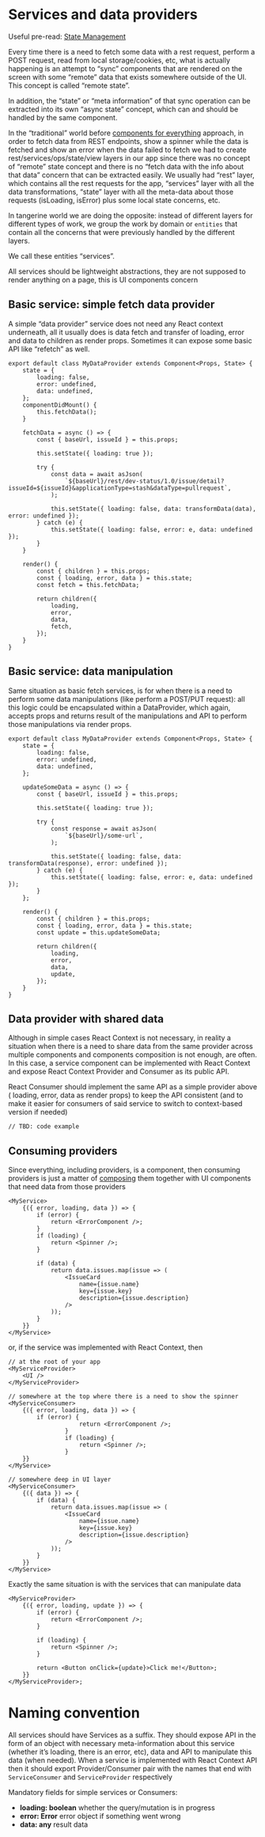 # Services and data providers

Useful pre-read: [State Management](../../state-management)

Every time there is a need to fetch some data with a rest request, perform a POST request, read from
local storage/cookies, etc, what is actually happening is an attempt to “sync” components that are
rendered on the screen with some “remote” data that exists somewhere outside of the UI. This concept
is called “remote state”.

In addition, the “state” or “meta information” of that sync operation can be extracted into its own
“async state” concept, which can and should be handled by the same component.

In the “traditional” world before [components for everything](../../everything-is-a-component.md)
approach, in order to fetch data from REST endpoints, show a spinner while the data is fetched and
show an error when the data failed to fetch we had to create rest/services/ops/state/view layers in
our app since there was no concept of “remote” state concept and there is no “fetch data with the
info about that data” concern that can be extracted easily. We usually had “rest” layer, which
contains all the rest requests for the app, “services” layer with all the data transformations,
“state” layer with all the meta-data about those requests (isLoading, isError) plus some local state
concerns, etc.

In tangerine world we are doing the opposite: instead of different layers for different types of
work, we group the work by domain or `entities` that contain all the concerns that were previously
handled by the different layers.

We call these entities “services”.

All services should be lightweight abstractions, they are not supposed to render anything on a page,
this is UI components concern

## Basic service: simple fetch data provider

A simple “data provider” service does not need any React context underneath, all it usually does is
data fetch and transfer of loading, error and data to children as render props. Sometimes it can
expose some basic API like “refetch” as well.

```
export default class MyDataProvider extends Component<Props, State> {
    state = {
        loading: false,
        error: undefined,
        data: undefined,
    };
    componentDidMount() {
        this.fetchData();
    }

    fetchData = async () => {
        const { baseUrl, issueId } = this.props;

        this.setState({ loading: true });

        try {
            const data = await asJson(
                `${baseUrl}/rest/dev-status/1.0/issue/detail?issueId=${issueId}&applicationType=stash&dataType=pullrequest`,
            );

            this.setState({ loading: false, data: transformData(data), error: undefined });
        } catch (e) {
            this.setState({ loading: false, error: e, data: undefined });
        }
    }

    render() {
        const { children } = this.props;
        const { loading, error, data } = this.state;
        const fetch = this.fetchData;

        return children({
            loading,
            error,
            data,
            fetch,
        });
    }
}
```

## Basic service: data manipulation

Same situation as basic fetch services, is for when there is a need to perform some data
manipulations (like perform a POST/PUT request): all this logic could be encapsulated within a
DataProvider, which again, accepts props and returns result of the manipulations and API to perform
those manipulations via render props.

```
export default class MyDataProvider extends Component<Props, State> {
    state = {
        loading: false,
        error: undefined,
        data: undefined,
    };

    updateSomeData = async () => {
        const { baseUrl, issueId } = this.props;

        this.setState({ loading: true });

        try {
            const response = await asJson(
                `${baseUrl}/some-url`,
            );

            this.setState({ loading: false, data: transformData(response), error: undefined });
        } catch (e) {
            this.setState({ loading: false, error: e, data: undefined });
        }
    };

    render() {
        const { children } = this.props;
        const { loading, error, data } = this.state;
        const update = this.updateSomeData;

        return children({
            loading,
            error,
            data,
            update,
        });
    }
}
```

## Data provider with shared data

Although in simple cases React Context is not necessary, in reality a situation when there is a need
to share data from the same provider across multiple components and components composition is not
enough, are often. In this case, a service component can be implemented with React Context and
expose React Context Provider and Consumer as its public API.

React Consumer should implement the same API as a simple provider above ( loading, error, data as
render props) to keep the API consistent (and to make it easier for consumers of said service to
switch to context-based version if needed)

`// TBD: code example`

## Consuming providers

Since everything, including providers, is a component, then consuming providers is just a matter of
[composing](https://reactjs.org/docs/composition-vs-inheritance.html) them together with UI
components that need data from those providers

```
<MyService>
    {({ error, loading, data }) => {
        if (error) {
            return <ErrorComponent />;
        }
        if (loading) {
            return <Spinner />;
        }

        if (data) {
            return data.issues.map(issue => (
                <IssueCard
                    name={issue.name}
                    key={issue.key}
                    description={issue.description}
                />
            ));
        }
    }}
</MyService>
```

or, if the service was implemented with React Context, then

```
// at the root of your app
<MyServiceProvider>
    <UI />
</MyServiceProvider>
```

```
// somewhere at the top where there is a need to show the spinner
<MyServiceConsumer>
    {({ error, loading, data }) => {
        if (error) {
                    return <ErrorComponent />;
                }
                if (loading) {
                    return <Spinner />;
                }
    }}
</MyService>
```

```
// somewhere deep in UI layer
<MyServiceConsumer>
    {({ data }) => {
        if (data) {
            return data.issues.map(issue => (
                <IssueCard
                    name={issue.name}
                    key={issue.key}
                    description={issue.description}
                />
            ));
        }
    }}
</MyService>
```

Exactly the same situation is with the services that can manipulate data

```
<MyServiceProvider>
    {({ error, loading, update }) => {
        if (error) {
            return <ErrorComponent />;
        }

        if (loading) {
            return <Spinner />;
        }

        return <Button onClick={update}>Click me!</Button>;
    }}
</MyServiceProvider>;
```

# Naming convention

All services should have Services as a suffix. They should expose API in the form of an object with
necessary meta-information about this service (whether it’s loading, there is an error, etc), data
and API to manipulate this data (when needed). When a service is implemented with React Context API
then it should export Provider/Consumer pair with the names that end with `ServiceConsumer` and
`ServiceProvider` respectively

Mandatory fields for simple services or Consumers:

-   **loading: boolean** whether the query/mutation is in progress
-   **error: Error** error object if something went wrong
-   **data: any** result data
